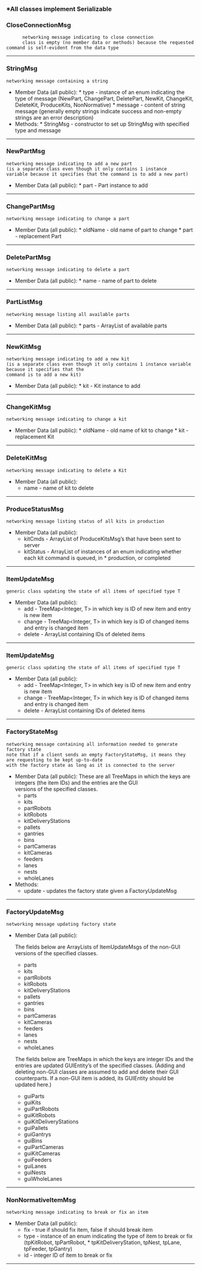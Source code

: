 ### \*All classes implement Serializable

### CloseConnectionMsg
          networking message indicating to close connection
          class is empty (no member data or methods) because the requested command is self-evident from the data type

***

### StringMsg
    networking message containing a string
* Member Data (all public):
      * type - instance of an enum indicating the type of message (NewPart, ChangePart, DeletePart, NewKit, ChangeKit, DeleteKit, ProduceKits, NonNormative)
      * message - content of string message (generally empty strings indicate success and non-empty strings are an error description)
* Methods:
      * StringMsg - constructor to set up StringMsg with specified type and message

***

### NewPartMsg
    networking message indicating to add a new part 
    (is a separate class even though it only contains 1 instance 
    variable because it specifies that the command is to add a new part)
* Member Data (all public):
      * part - Part instance to add

***

### ChangePartMsg
    networking message indicating to change a part
* Member Data (all public):
      * oldName - old name of part to change
      * part - replacement Part

***

### DeletePartMsg
    networking message indicating to delete a part
* Member Data (all public):
      * name - name of part to delete

***

### PartListMsg
    networking message listing all available parts
* Member Data (all public):
      * parts - ArrayList of available parts

***

### NewKitMsg
    networking message indicating to add a new kit
    (is a separate class even though it only contains 1 instance variable because it specifies that the       
    command is to add a new kit)
* Member Data (all public):
      * kit - Kit instance to add

***

### ChangeKitMsg
    networking message indicating to change a kit
* Member Data (all public):
      * oldName - old name of kit to change
      * kit - replacement Kit

***

### DeleteKitMsg
    networking message indicating to delete a Kit
* Member Data (all public):
     * name - name of kit to delete

***

### ProduceStatusMsg
    networking message listing status of all kits in production
* Member Data (all public):
     * kitCmds - ArrayList of ProduceKitsMsg’s that have been sent to server
     * kitStatus - ArrayList of instances of an enum indicating whether each kit command is queued, in                      * production, or completed

***

### ItemUpdateMsg<T>
    generic class updating the state of all items of specified type T
* Member Data (all public):
     * add - TreeMap<Integer, T> in which key is ID of new item and entry is new item
     * change - TreeMap<Integer, T> in which key is ID of changed items and entry is changed item
     * delete - ArrayList<Integer> containing IDs of deleted items

***

### ItemUpdateMsg<T>
    generic class updating the state of all items of specified type T
* Member Data (all public):
     * add - TreeMap<Integer, T> in which key is ID of new item and entry is new item
     * change - TreeMap<Integer, T> in which key is ID of changed items and entry is changed item
     * delete - ArrayList<Integer> containing IDs of deleted items

***

### FactoryStateMsg
    networking message containing all information needed to generate factory state
    note that if a client sends an empty FactoryStateMsg, it means they are requesting to be kept up-to-date                
    with the factory state as long as it is connected to the server
* Member Data (all public):
    These are all TreeMaps in which the keys are integers (the item IDs) and the entries are the GUI     
    versions of the specified classes.
     * parts
     * kits
     * partRobots
     * kitRobots
     * kitDeliveryStations
     * pallets
     * gantries
     * bins
     * partCameras
     * kitCameras
     * feeders
     * lanes
     * nests
     * wholeLanes
* Methods:
     * update - updates the factory state given a FactoryUpdateMsg

***
### FactoryUpdateMsg
    networking message updating factory state
* Member Data (all public):

    The fields below are ArrayLists of ItemUpdateMsgs of the non-GUI versions of the specified classes.
     * parts
     * kits
     * partRobots
     * kitRobots
     * kitDeliveryStations
     * pallets
     * gantries
     * bins
     * partCameras
     * kitCameras
     * feeders
     * lanes
     * nests
     * wholeLanes

    The fields below are TreeMaps in which the keys are integer IDs and the entries are updated GUIEntity’s     of the specified classes. (Adding and deleting non-GUI classes are assumed to add and delete their GUI     counterparts. If a non-GUI item is added, its GUIEntity should be updated here.)
     * guiParts
     * guiKits
     * guiPartRobots
     * guiKitRobots
     * guiKitDeliveryStations
     * guiPallets
     * guiGantrys
     * guiBins
     * guiPartCameras
     * guiKitCameras
     * guiFeeders
     * guiLanes
     * guiNests
     * guiWholeLanes

***

### NonNormativeItemMsg
    networking message indicating to break or fix an item
* Member Data (all public):
     * fix - true if should fix item, false if should break item
     * type - instance of an enum indicating the type of item to break or fix (tpKitRobot, tpPartRobot,                     * tpKitDeliveryStation, tpNest, tpLane, tpFeeder, tpGantry)
     * id - integer ID of item to break or fix

***